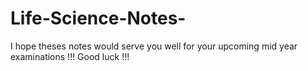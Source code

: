 # Life-Science-Notes-
I hope theses notes would serve you well for your upcoming mid year examinations !!! Good luck !!!
